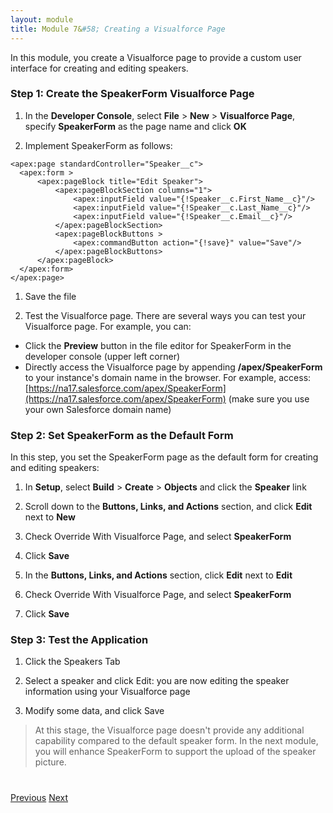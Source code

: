 ```yaml
---
layout: module
title: Module 7&#58; Creating a Visualforce Page
---
```

In this module, you create a Visualforce page to provide a custom user interface for creating and editing speakers.

### Step 1: Create the SpeakerForm Visualforce Page

1. In the **Developer Console**, select **File** > **New** > **Visualforce Page**, specify **SpeakerForm** as the page name and click **OK**

1. Implement SpeakerForm as follows:

  ```
  <apex:page standardController="Speaker__c">
    <apex:form >
        <apex:pageBlock title="Edit Speaker">
            <apex:pageBlockSection columns="1">
                <apex:inputField value="{!Speaker__c.First_Name__c}"/>
                <apex:inputField value="{!Speaker__c.Last_Name__c}"/>
                <apex:inputField value="{!Speaker__c.Email__c}"/>
            </apex:pageBlockSection>
            <apex:pageBlockButtons >
                <apex:commandButton action="{!save}" value="Save"/>
            </apex:pageBlockButtons>
        </apex:pageBlock>
    </apex:form>
  </apex:page>
  ```

1. Save the file

1. Test the Visualforce page. There are several ways you can test your Visualforce page. For example, you can:
  - Click the **Preview** button in the file editor for SpeakerForm in the developer console (upper left corner)
  - Directly access the Visualforce page by appending **/apex/SpeakerForm** to your instance's domain name in the browser. For example, access: [https://na17.salesforce.com/apex/SpeakerForm](https://na17.salesforce.com/apex/SpeakerForm) (make sure you use your own Salesforce domain name)


### Step 2: Set SpeakerForm as the Default Form

In this step, you set the SpeakerForm page as the default form for creating and editing speakers:

1. In **Setup**, select **Build** > **Create** > **Objects** and click the **Speaker** link

1. Scroll down to the **Buttons, Links, and Actions** section, and click **Edit** next to **New**

1. Check Override With Visualforce Page, and select **SpeakerForm**

1. Click **Save**

1. In the **Buttons, Links, and Actions** section, click **Edit** next to **Edit**

1. Check Override With Visualforce Page, and select **SpeakerForm**

1. Click **Save**

### Step 3: Test the Application

1. Click the Speakers Tab

2. Select a speaker and click Edit: you are now editing the speaker information using your Visualforce page

3. Modify some data, and click Save

> At this stage, the Visualforce page doesn't provide any additional capability compared to the default speaker form. In
the next module, you will enhance SpeakerForm to support the upload of the speaker picture.



<div class="row" style="margin-top:40px;">
<div class="col-sm-12">
<a href="Creating-Triggers.html" class="btn btn-default"><i class="glyphicon glyphicon-chevron-left"></i> Previous</a>
<a href="Creating-a-Controller-Extension.html" class="btn btn-default pull-right">Next <i class="glyphicon glyphicon-chevron-right"></i></a>
</div>
</div>
